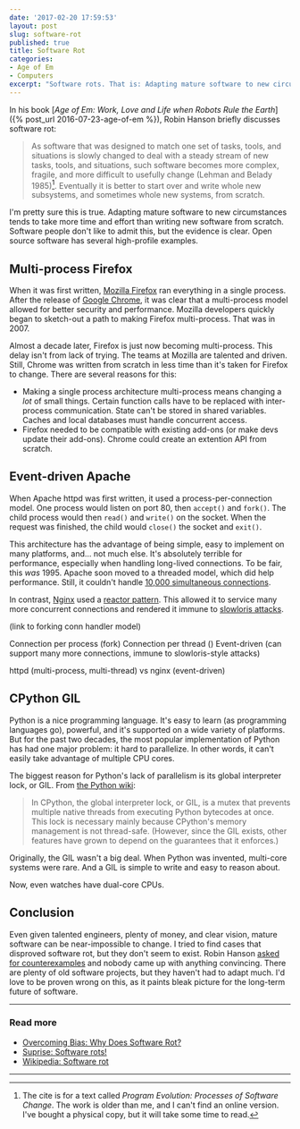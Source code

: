 ```yaml
---
date: '2017-02-20 17:59:53'
layout: post
slug: software-rot
published: true
title: Software Rot
categories:
- Age of Em
- Computers
excerpt: "Software rots. That is: Adapting mature software to new circumstances tends to take more time and effort than writing new software from scratch. Software people don't like to admit this, but open source software has several high-profile examples."
---
```


In his book [*Age of Em: Work, Love and Life when Robots Rule the Earth*]({% post_url 2016-07-23-age-of-em %}), Robin Hanson briefly discusses software rot:

> As software that was designed to match one set of tasks, tools, and situations is slowly changed to deal with a steady stream of new tasks, tools, and situations, such software becomes more complex, fragile, and more difficult to usefully change (Lehman and Belady 1985)[^Lehman]. Eventually it is better to start over and write whole new subsystems, and sometimes whole new systems, from scratch.

I'm pretty sure this is true. Adapting mature software to new circumstances tends to take more time and effort than writing new software from scratch. Software people don't like to admit this, but the evidence is clear. Open source software has several high-profile examples.


## Multi-process Firefox

When it was first written, [Mozilla Firefox](https://en.wikipedia.org/wiki/Firefox) ran everything in a single process. After the release of [Google Chrome](https://en.wikipedia.org/wiki/Google_Chrome), it was clear that a multi-process model allowed for better security and performance. Mozilla developers quickly began to sketch-out a path to making Firefox multi-process. That was in 2007.

Almost a decade later, Firefox is just now becoming multi-process. This delay isn't from lack of trying. The teams at Mozilla are talented and driven. Still, Chrome was written from scratch in less time than it's taken for Firefox to change. There are several reasons for this:

- Making a single process architecture multi-process means changing a *lot* of small things. Certain function calls have to be replaced with inter-process communication. State can't be stored in shared variables. Caches and local databases must handle concurrent access.
- Firefox needed to be compatible with existing add-ons (or make devs update their add-ons). Chrome could create an extention API from scratch.


## Event-driven Apache

When Apache httpd was first written, it used a process-per-connection model. One process would listen on port 80, then `accept()` and `fork()`. The child process would then `read()` and `write()` on the socket. When the request was finished, the child would `close()` the socket and `exit()`.

This architecture has the advantage of being simple, easy to implement on many platforms, and… not much else. It's absolutely terrible for performance, especially when handling long-lived connections. To be fair, this *was* 1995. Apache soon moved to a threaded model, which did help performance. Still, it couldn't handle [10,000 simultaneous connections](https://en.wikipedia.org/wiki/C10k_problem).

In contrast, [Nginx](https://www.nginx.com) used a [reactor pattern](https://en.wikipedia.org/wiki/Reactor_pattern). This allowed it to service many more concurrent connections and rendered it immune to [slowloris attacks](https://en.wikipedia.org/wiki/Slowloris_%28computer_security%29).


(link to forking conn handler model)

Connection per process (fork)
Connection per thread ()
Event-driven (can support many more connections, immune to slowloris-style attacks)


httpd (multi-process, multi-thread) vs nginx (event-driven)



## CPython GIL

Python is a nice programming language. It's easy to learn (as programming languages go), powerful, and it's supported on a wide variety of platforms. But for the past two decades, the most popular implementation of Python has had one major problem: it hard to parallelize. In other words, it can't easily take advantage of multiple CPU cores.

The biggest reason for Python's lack of parallelism is its global interpreter lock, or GIL. From [the Python wiki](https://wiki.python.org/moin/GlobalInterpreterLock):

> In CPython, the global interpreter lock, or GIL, is a mutex that prevents multiple native threads from executing Python bytecodes at once. This lock is necessary mainly because CPython's memory management is not thread-safe. (However, since the GIL exists, other features have grown to depend on the guarantees that it enforces.)

Originally, the GIL wasn't a big deal. When Python was invented, multi-core systems were rare. And a GIL is simple to write and easy to reason about. 

Now, even watches have dual-core CPUs.



## Conclusion

Even given talented engineers, plenty of money, and clear vision, mature software can be near-impossible to change. I tried to find cases that disproved software rot, but they don't seem to exist. Robin Hanson [asked for counterexamples](https://twitter.com/robinhanson/status/616982698305974272) and nobody came up with anything convincing. There are plenty of old software projects, but they haven't had to adapt much. I'd love to be proven wrong on this, as it paints bleak picture for the long-term future of software.

---

### Read more

- [Overcoming Bias: Why Does Software Rot?](http://www.overcomingbias.com/2016/06/why-does-software-rot.html)
- [Suprise: Software rots!](http://www.agile-process.org/change.html)
- [Wikipedia: Software rot](https://en.wikipedia.org/wiki/Software_rot)

---

[^Lehman]: The cite is for a text called *Program Evolution: Processes of Software Change*. The work is older than me, and I can't find an online version. I've bought a physical copy, but it will take some time to read.
